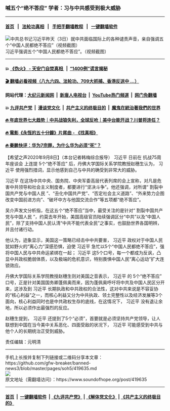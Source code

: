 ### 喊五个“绝不答应” 学者：习与中共感受到极大威胁
------------------------

#### [首页](https://github.com/gfw-breaker/banned-news3/blob/master/README.md) &nbsp;&nbsp;|&nbsp;&nbsp; [法轮功真相](https://github.com/begood0513/basic/blob/master/README.md)  &nbsp;&nbsp;|&nbsp;&nbsp; [手把手翻墙教程](https://github.com/gfw-breaker/guides/wiki)  &nbsp;&nbsp;|&nbsp;&nbsp; [一键翻墙软件](https://github.com/gfw-breaker/nogfw/blob/master/README.md)  



<div><img alt="中共总书记习近平昨天（3日）就中共面临国际上的各种谴责声音，亲自强调五个“中国人民都绝不答应”（视频截图）" src="https://img.soundofhope.org/2020-09/000-1599181603440.jpg"/>
<br/><figcaption class="caption">
 习近平强调五个“中国人民都绝不答应”。（视频截图）
</figcaption></div><hr/>

#### 💥 [《伪火》 - 天安门自焚真相 ](http://141.164.51.119:10000/videos/blog/weihuo.html)&nbsp; |&nbsp; [“1400例”谎言揭秘  ](http://141.164.51.119:10000/videos/blog/jiexi1400.html)

#### [ 🎬  翻墙必看视频（八九六四、法轮功、709大抓捕、香港反送中 ...）](https://github.com/gfw-breaker/links/blob/master/banned.md)

#### 网站代理：[大纪元新闻网](http://167.172.10.89:10080/gb/) &nbsp;|&nbsp; [新唐人电视台](http://167.172.10.89:8808/gb/)  &nbsp;|&nbsp; [YouTube热门频道](http://158.247.203.241/youtube.html) &nbsp;|&nbsp; [网门免翻墙](http://158.247.203.241:11000/show.aspx?name=ogHome)

#### 💥 [九评共产党](http://141.164.51.119:10000/videos/res/jiuping/)&nbsp; |&nbsp; [漫谈党文化](http://141.164.51.119:10000/videos/res/mtdwh/)&nbsp; |&nbsp; [共产主义的终极目的](http://141.164.51.119:10000/videos/res/zjmd/)&nbsp; |&nbsp; [魔鬼在統治著我們的世界](http://141.164.51.119:10000/videos/res/TheSpecter/)  

#### [ 🔥  年底世界七大趋势｜中共战狼失利，全球反呛｜美中台能开战？川普将连任？](http://141.164.51.119:10000/videos/news/tanghao02.html)

#### [ 🔥  電影《永恆的五十分鐘》片尾曲 - 《找真相》](http://141.164.51.119:10000/videos/news/../legend/index.html)

#### [ 🔥  秦鹏快评：华为7宗罪，为什么华为必须“死”？](http://141.164.51.119:10000/videos/news/qp01.html)

<div><div class="Content__Wrapper sc-1bvya0-0 grZQxZ">
 <p class="meta-top">
  <span class="meta">
   【希望之声2020年9月8日】（本台记者韩梅综合报导）
  </span>
  <ok href="/term/1063">
   习近平
  </ok>
  日前在
  <ok href="/term/371074">
   抗战75周年座谈会
  </ok>
  上连提
  <ok href="/term/371071">
   5个“绝不答应”
  </ok>
  后，丹佛大学国际关系学院教授赵穗生认为，
  <ok href="/term/1063">
   习近平
  </ok>
  使用强烈措词，显示他感到自己与中共的确受到非常大的威胁。
 </p>
 <p>
  <ok href="/term/1063">
   习近平
  </ok>
  在这场中共中央、国务院、中央军委高层代表列席的会上宣称，对凡是危害中共领导和社会主义制度者，都要进行“坚决斗争”。他还强调，对所谓“
  <ok href="/term/371077">
   割裂中国共产党与中国人民
  </ok>
  ”、“丑化中国共产党”、“否定社会主义道路”、“外来势力企图改变中国前进方向”、“破坏中方与他国交流合作”等五项都“绝不答应”。
 </p>
 <div class="AD_Embed__Wrap-sc-1xslmin-0 igMuqX module desktop">
  <div>
  </div>
 </div>
 <p>
  吴介声发文分析指，在这五个“绝不答应”当中，最受关注的是针对“
  <ok href="/term/371077">
   割裂中国共产党与中国人民
  </ok>
  ”，约莫去年开始，美国高级官员陆续强调区分“中共”以及“中国人民”，除了支持中国人民认清“中共不能代表全民”之事实，也鼓励世界各国明辨，并且付诸行动。
 </p>
 <p>
  他认为，迹象显示，美国这一策略已经击中中共要害，
  <ok href="/term/1063">
   习近平
  </ok>
  政权对于中国人民犹如野火的“离心力”深感恐惧，迫使
  <ok href="/term/1063">
   习近平
  </ok>
  急忙以5个“中国人民都绝不答应”，强将中国人民与中共命运紧绑在一起；
  <ok href="/term/1063">
   习近平
  </ok>
  这5个口号，每一个都成为反讽，凸显中共政权脆弱体质，以及极端的危机意识，特别畏惧中国人民“离心运动”扩大连锁效应。
 </p>
 <p>
  丹佛大学国际关系学院教授赵穗生则对美国之音表示，
  <ok href="/term/1063">
   习近平
  </ok>
  的
  <ok href="/term/371071">
   5个“绝不答应”
  </ok>
  口号，正是针对美国国务卿蓬佩奥而来，因为蓬佩奥呼吁将中共及中国人民区分开来，这涉及到
  <ok href="/term/1063">
   习近平
  </ok>
  长期执政和中共政权的合法性，这对中共来说是不容妥协的“核心利益”之一，而核心利益又分为中共执政、领土完整性以及经济发展等3个面向，核心利益同时也是中共政权生存的底线，在这情况下，
  <ok href="/term/1063">
   习近平
  </ok>
  没有退让余地，所以必须作出最强烈的反应。
 </p>
 <p>
  赵穗生提到，
  <ok href="/term/1063">
   习近平
  </ok>
  还提到了5个“必须”，首要就是必须坚持共产党领导，让人联想到中国在当今美中关系恶化、四面受敌的状况下，
  <ok href="/term/1063">
   习近平
  </ok>
  可能感受到中共与他个人的长期统治正受到威胁。
 </p>
 <p class="meta-btm">
  责任编辑：元明清
 </p>
</div>
</div>
<hr/>
手机上长按并复制下列链接或二维码分享本文章：<br/>
https://github.com/gfw-breaker/banned-news3/blob/master/pages/soh5/419635.md <br/>
<a href='https://github.com/gfw-breaker/banned-news3/blob/master/pages/soh5/419635.md'><img src='https://github.com/gfw-breaker/banned-news3/blob/master/pages/soh5/419635.md.png'/></a> <br/>
原文地址（需翻墙访问）：https://www.soundofhope.org/post/419635


------------------------
#### [首页](https://github.com/gfw-breaker/banned-news3/blob/master/README.md) &nbsp;|&nbsp; [一键翻墙软件](https://github.com/gfw-breaker/nogfw/blob/master/README.md) &nbsp;| [《九评共产党》](https://github.com/gfw-breaker/9ping.md/blob/master/README.md#九评之一评共产党是什么) | [《解体党文化》](https://github.com/gfw-breaker/jtdwh.md/blob/master/README.md) | [《共产主义的终极目的》](https://github.com/gfw-breaker/gczydzjmd.md/blob/master/README.md)


<img src='http://gfw-breaker.win/banned-news3/pages/soh5/419635.md' width='0px' height='0px'/>